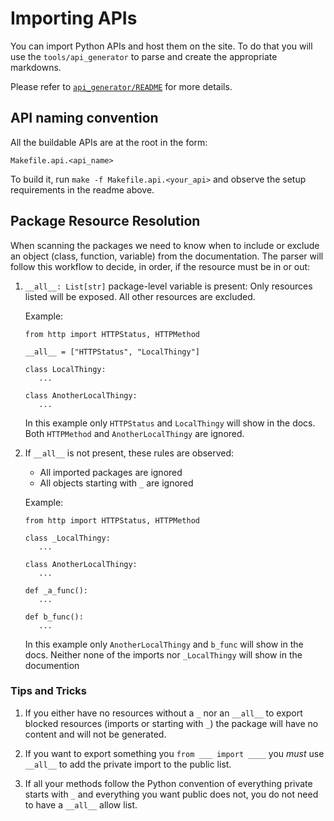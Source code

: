# Importing APIs

You can import Python APIs and host them on the site. To do that you will use
the `tools/api_generator` to parse and create the appropriate markdowns.

Please refer to [`api_generator/README`](tools/api_generator/README.md) for more
details.

## API naming convention

All the buildable APIs are at the root in the form:

    Makefile.api.<api_name>

To build it, run `make -f Makefile.api.<your_api>` and observe the setup
requirements in the readme above.

## Package Resource Resolution

When scanning the packages we need to know when to include or exclude an object
(class, function, variable) from the documentation. The parser will follow this
workflow to decide, in order, if the resource must be in or out:

1. `__all__: List[str]` package-level variable is present: Only resources
   listed will be exposed. All other resources are excluded.

   Example:

       from http import HTTPStatus, HTTPMethod

       __all__ = ["HTTPStatus", "LocalThingy"]

       class LocalThingy:
          ...

       class AnotherLocalThingy:
          ...

   In this example only `HTTPStatus` and `LocalThingy` will show in the docs.
   Both `HTTPMethod` and `AnotherLocalThingy` are ignored.

2. If `__all__` is not present, these rules are observed:

    - All imported packages are ignored
    - All objects starting with `_` are ignored

   Example:

       from http import HTTPStatus, HTTPMethod

       class _LocalThingy:
          ...

       class AnotherLocalThingy:
          ...

       def _a_func():
          ...

       def b_func():
          ...

    In this example only `AnotherLocalThingy` and `b_func` will show in the docs.
    Neither none of the imports nor `_LocalThingy` will show in the documention

### Tips and Tricks

1. If you either have no resources without a `_` nor an `__all__` to 
   export blocked resources (imports or starting with `_`) the package will have no content and will not be generated.

2. If you want to export something you `from ___ import ____` you _must_ 
   use `__all__` to add the private import to the public list.

3. If all your methods follow the Python convention of everything private starts
   with `_` and everything you want public does not, you do not need to have a
   `__all__` allow list.
